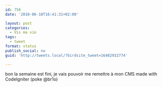 ```yaml
---
id: 756
date: '2010-06-18T16:41:31+02:00'

layout: post
categories:
  - Vis ma vie
tags:
  - tweet
format: status
publish_social: no
guid: 'http://tweets.local/?birdsite_tweet=16482932774'

---
```


bon la semaine est fini, je vais pouvoir me remettre à mon CMS made with CodeIgniter (poke @br1o)